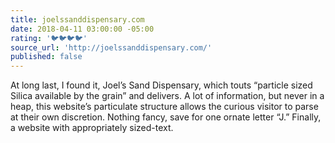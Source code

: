 ```yaml
---
title: joelssanddispensary.com
date: 2018-04-11 03:00:00 -05:00
rating: '🐦🐦🐦🐦'
source_url: 'http://joelssanddispensary.com/'
published: false
---
```


At long last, I found it, Joel’s Sand Dispensary, which touts “particle sized Silica available by the grain” and delivers. A lot of information, but never in a heap, this website’s particulate structure allows the curious visitor to parse at their own discretion. Nothing fancy, save for one ornate letter “J.” Finally, a website with appropriately sized-text.
